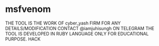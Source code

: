 # msfvenom
THE TOOL IS THE WORK OF cyber_yash FIRM
FOR ANY DETAILS/MODIFICATION CONTACT @iamjuhisungh ON TELEGRAM
THE TOOL IS DEVELOPED IN RUBY LANGUAGE
ONLY FOR EDUCATIONAL PURPOSE.
HACK
